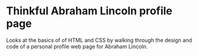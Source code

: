 # Thinkful Abraham Lincoln profile page

 Looks at the basics of of HTML and CSS by walking through the design and code of a personal profile web page for Abraham Lincoln.